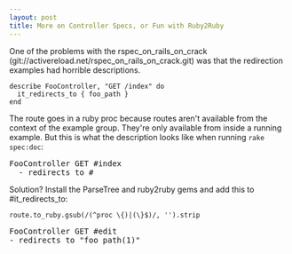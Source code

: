 ```yaml
--- 
layout: post
title: More on Controller Specs, or Fun with Ruby2Ruby
---
```

One of the problems with the rspec_on_rails_on_crack (git://activereload.net/rspec_on_rails_on_crack.git) was that the redirection examples had horrible descriptions.  

<pre><code>describe FooController, "GET /index" do
  it_redirects_to { foo_path }
end</code></pre>

The route goes in a ruby proc because routes aren't available from the context of the example group.  They're only available from inside a running example.  But this is what the description looks like when running <code>rake spec:doc</code>:

<pre>FooController GET #index
  - redirects to #<Proc:0x0224e7d8@./spec/controllers/foo_controller_spec.rb:68></pre>

Solution?  Install the ParseTree and ruby2ruby gems and add this to #it_redirects_to:

<pre><code>route.to_ruby.gsub(/(^proc \{)|(\}$)/, '').strip</code></pre>

<pre>FooController GET #edit
- redirects to "foo_path(1)"</pre>
